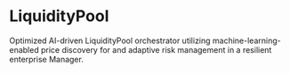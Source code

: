 # LiquidityPool
Optimized AI-driven LiquidityPool orchestrator utilizing machine-learning-enabled price discovery for and adaptive risk management in a resilient enterprise Manager.
